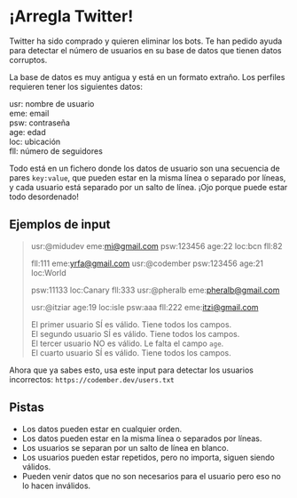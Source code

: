 # ¡Arregla Twitter!

Twitter ha sido comprado y quieren eliminar los bots. Te han pedido ayuda para detectar el número de usuarios en su base de datos que tienen datos corruptos.

La base de datos es muy antigua y está en un formato extraño. Los perfiles requieren tener los siguientes datos:

usr: nombre de usuario\
eme: email\
psw: contraseña\
age: edad\
loc: ubicación\
fll: número de seguidores

Todo está en un fichero donde los datos de usuario son una secuencia de pares `key:value`, que pueden estar en la misma línea o separado por líneas, y cada usuario está separado por un salto de línea. ¡Ojo porque puede estar todo desordenado!

## Ejemplos de input
>
>usr:@midudev eme:mi@gmail.com psw:123456 age:22 loc:bcn fll:82
>
>fll:111 eme:yrfa@gmail.com usr:@codember psw:123456 age:21 loc:World
>
>psw:11133 loc:Canary fll:333 usr:@pheralb eme:pheralb@gmail.com
>
>usr:@itziar age:19 loc:isle psw:aaa fll:222 eme:itzi@gmail.com
>
>El primer usuario SÍ es válido. Tiene todos los campos.\
>El segundo usuario SÍ es válido. Tiene todos los campos.\
>El tercer usuario NO es válido. Le falta el campo `age`.\
>El cuarto usuario SÍ es válido. Tiene todos los campos.

Ahora que ya sabes esto, usa este input para detectar los usuarios incorrectos: `https://codember.dev/users.txt`

## Pistas

- Los datos pueden estar en cualquier orden.
- Los datos pueden estar en la misma línea o separados por líneas.
- Los usuarios se separan por un salto de línea en blanco.
- Los usuarios pueden estar repetidos, pero no importa, siguen siendo válidos.
- Pueden venir datos que no son necesarios para el usuario pero eso no lo hacen inválidos.
